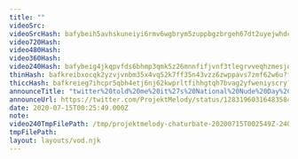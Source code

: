```yaml
---
title: ""
videoSrc: 
videoSrcHash: bafybeih5avhskuneiyi6rmv6wgbrym5zuppbgzbrgeh67dt2uyejwhdcha?filename=projektmelody-chaturbate-2020-07-15.mp4
video720Hash: 
video480Hash: 
video360Hash: 
video240Hash: bafybeig4jkqpvfds6bhmp3qmk5z26mnnfifjvnf3tlegrvveqhzmesjoam?filename=projektmelody-chaturbate-20200715T002549Z-240p.mp4
thinHash: bafkreibxocqk2yzvjvnbm35x4vq52k7ff35n43vzz6zwppavs7zmf62w6u?filename=20200715T002549Z_thin.jpg
thiccHash: bafkreieg7ihcpr5qbh4etj6nj62kwprltfihhgtqh7bvag2yfweniyscry?filename=20200715T002549Z_thicc.jpg
announceTitle: "twitter%20told%20me%20it%27s%20National%20Nude%20Day%2C%20so%20I%20guess%20I%27ll%20dress%20for%20the%20occasion%21%20uwu%20%20I%27m%20live%2C%20and%20you%20fricks%20should%20dress%20up%20too%21%21"
announceUrl: https://twitter.com/ProjektMelody/status/1283196031648358400
date: 2020-07-15T00:25:49.000Z
note: 
video240TmpFilePath: /tmp/projektmelody-chaturbate-20200715T002549Z-240p.mp4
tmpFilePath: 
layout: layouts/vod.njk
---
```


